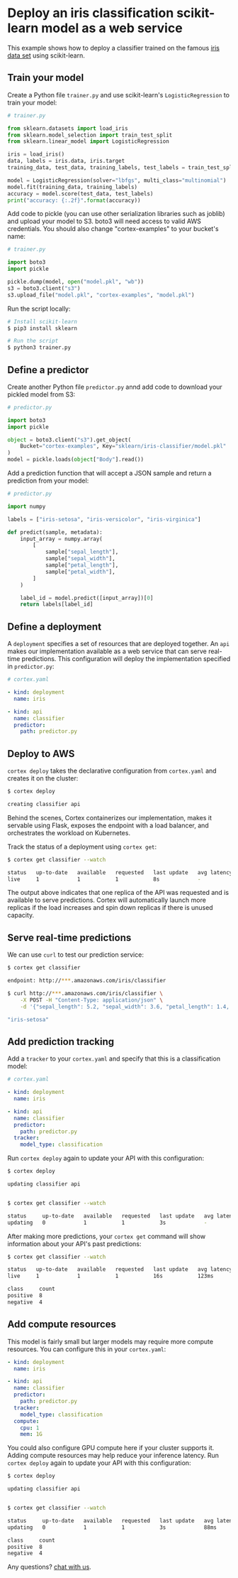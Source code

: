 # Deploy an iris classification scikit-learn model as a web service

This example shows how to deploy a classifier trained on the famous [iris data set](https://archive.ics.uci.edu/ml/datasets/iris) using scikit-learn.

## Train your model

Create a Python file `trainer.py` and use scikit-learn's `LogisticRegression` to train your model:

```python
# trainer.py

from sklearn.datasets import load_iris
from sklearn.model_selection import train_test_split
from sklearn.linear_model import LogisticRegression

iris = load_iris()
data, labels = iris.data, iris.target
training_data, test_data, training_labels, test_labels = train_test_split(data, labels)

model = LogisticRegression(solver="lbfgs", multi_class="multinomial")
model.fit(training_data, training_labels)
accuracy = model.score(test_data, test_labels)
print("accuracy: {:.2f}".format(accuracy))
```

Add code to pickle (you can use other serialization libraries such as joblib) and upload your model to S3. boto3 will need access to valid AWS credentials. You should also change "cortex-examples" to your bucket's name:

```python
# trainer.py

import boto3
import pickle

pickle.dump(model, open("model.pkl", "wb"))
s3 = boto3.client("s3")
s3.upload_file("model.pkl", "cortex-examples", "model.pkl")
```

Run the script locally:

```bash
# Install scikit-learn
$ pip3 install sklearn

# Run the script
$ python3 trainer.py
```

## Define a predictor

Create another Python file `predictor.py` annd add code to download your pickled model from S3:

```python
# predictor.py

import boto3
import pickle

object = boto3.client("s3").get_object(
    Bucket="cortex-examples", Key="sklearn/iris-classifier/model.pkl"
)
model = pickle.loads(object["Body"].read())
```

Add a prediction function that will accept a JSON sample and return a prediction from your model:

```python
# predictor.py

import numpy

labels = ["iris-setosa", "iris-versicolor", "iris-virginica"]

def predict(sample, metadata):
    input_array = numpy.array(
        [
            sample["sepal_length"],
            sample["sepal_width"],
            sample["petal_length"],
            sample["petal_width"],
        ]
    )

    label_id = model.predict([input_array])[0]
    return labels[label_id]
```

## Define a deployment

A `deployment` specifies a set of resources that are deployed together. An `api` makes our implementation available as a web service that can serve real-time predictions. This configuration will deploy the implementation specified in `predictor.py`:

```yaml
# cortex.yaml

- kind: deployment
  name: iris

- kind: api
  name: classifier
  predictor:
    path: predictor.py
```

## Deploy to AWS

`cortex deploy` takes the declarative configuration from `cortex.yaml` and creates it on the cluster:

```bash
$ cortex deploy

creating classifier api
```

Behind the scenes, Cortex containerizes our implementation, makes it servable using Flask, exposes the endpoint with a load balancer, and orchestrates the workload on Kubernetes.

Track the status of a deployment using `cortex get`:

```bash
$ cortex get classifier --watch

status   up-to-date   available   requested   last update   avg latency
live     1            1           1           8s            -
```

The output above indicates that one replica of the API was requested and is available to serve predictions. Cortex will automatically launch more replicas if the load increases and spin down replicas if there is unused capacity.

## Serve real-time predictions

We can use `curl` to test our prediction service:

```bash
$ cortex get classifier

endpoint: http://***.amazonaws.com/iris/classifier

$ curl http://***.amazonaws.com/iris/classifier \
    -X POST -H "Content-Type: application/json" \
    -d '{"sepal_length": 5.2, "sepal_width": 3.6, "petal_length": 1.4, "petal_width": 0.3}'

"iris-setosa"
```

## Add prediction tracking

Add a `tracker` to your `cortex.yaml` and specify that this is a classification model:

```yaml
# cortex.yaml

- kind: deployment
  name: iris

- kind: api
  name: classifier
  predictor:
    path: predictor.py
  tracker:
    model_type: classification
```

Run `cortex deploy` again to update your API with this configuration:

```bash
$ cortex deploy

updating classifier api


$ cortex get classifier --watch

status     up-to-date   available   requested   last update   avg latency
updating   0            1           1           3s            -
```

After making more predictions, your `cortex get` command will show information about your API's past predictions:

```bash
$ cortex get classifier --watch

status   up-to-date   available   requested   last update   avg latency
live     1            1           1           16s           123ms

class     count
positive  8
negative  4
```

## Add compute resources

This model is fairly small but larger models may require more compute resources. You can configure this in your `cortex.yaml`:

```yaml
- kind: deployment
  name: iris

- kind: api
  name: classifier
  predictor:
    path: predictor.py
  tracker:
    model_type: classification
  compute:
    cpu: 1
    mem: 1G
```

You could also configure GPU compute here if your cluster supports it. Adding compute resources may help reduce your inference latency. Run `cortex deploy` again to update your API with this configuration:

```bash
$ cortex deploy

updating classifier api


$ cortex get classifier --watch

status     up-to-date   available   requested   last update   avg latency
updating   0            1           1           3s            88ms

class     count
positive  8
negative  4
```

Any questions? [chat with us](https://gitter.im/cortexlabs/cortex).
